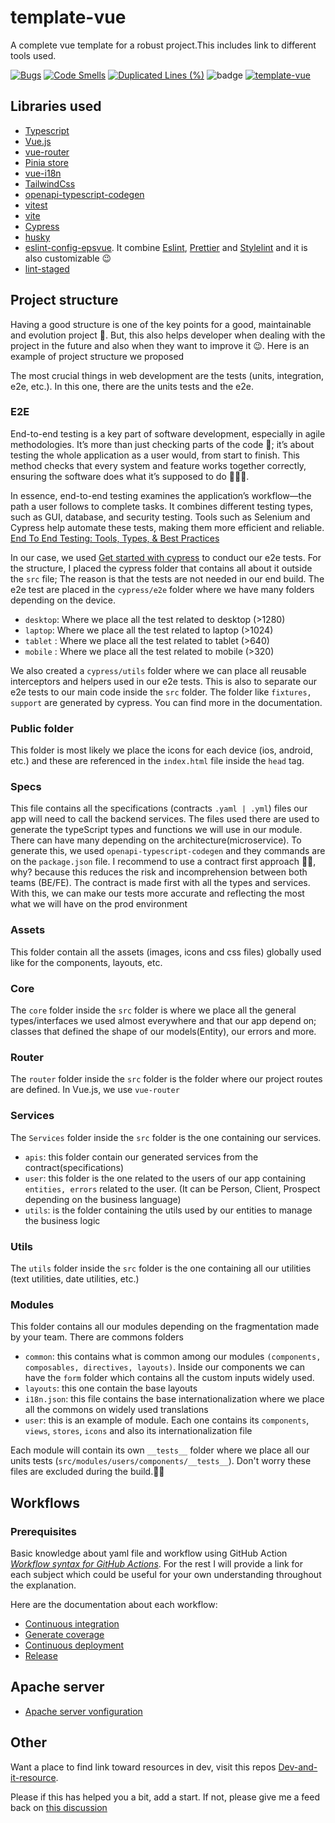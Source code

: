 # template-vue

A complete vue template for a robust project.This includes link to different tools used.

[![Bugs](https://sonarcloud.io/api/project_badges/measure?project=CMGGEvolution_template-vue&metric=bugs)](https://sonarcloud.io/summary/new_code?id=CMGGEvolution_template-vue) [![Code Smells](https://sonarcloud.io/api/project_badges/measure?project=CMGGEvolution_template-vue&metric=code_smells)](https://sonarcloud.io/summary/new_code?id=CMGGEvolution_template-vue) [![Duplicated Lines (%)](https://sonarcloud.io/api/project_badges/measure?project=CMGGEvolution_template-vue&metric=duplicated_lines_density)](https://sonarcloud.io/summary/new_code?id=CMGGEvolution_template-vue) ![badge](https://img.shields.io/endpoint?url=https://gist.githubusercontent.com/IT-WIBRC/4eb7afd82efc633d830c54f4a3d26456/raw/template-vue.json) [![template-vue](https://img.shields.io/endpoint?url=https://cloud.cypress.io/badge/simple/frc51p/develop&style=plastic&logo=cypress)](https://cloud.cypress.io/projects/frc51p/runs)

## Libraries used

- [Typescript](https://www.typescriptlang.org/)
- [Vue.js](https://vuejs.org/)
- [vue-router](https://router.vuejs.org/)
- [Pinia store](https://pinia.vuejs.org/)
- [vue-i18n](https://vue-i18n.intlify.dev/)
- [TailwindCss](https://tailwindcss.com/)
- [openapi-typescript-codegen](https://github.com/ferdikoomen/openapi-typescript-codegen)
- [vitest](https://vitest.dev/)
- [vite](https://vite.dev/)
- [Cypress](https://www.cypress.io/)
- [husky](https://www.npmjs.com/package/husky)
- [eslint-config-epsvue](https://www.npmjs.com/package/eslint-config-epsvue). It combine [Eslint](https://eslint.org/), [Prettier](https://prettier.io/) and [Stylelint](https://www.npmjs.com/package/stylelint) and it is also customizable 😉
- [lint-staged](https://www.npmjs.com/package/lint-staged)

## Project structure

Having a good structure is one of the key points for a good, maintainable and evolution project 🤙. But, this also helps developer when dealing with the project in the future and also when they want to improve it 😉. Here is an example of project structure we proposed

The most crucial things in web development are the tests (units, integration, e2e, etc.). In this one, there are the units tests and the e2e.

### E2E

End-to-end testing is a key part of software development, especially in agile methodologies. It’s more than just checking parts of the code 🤭; it’s about testing the whole application as a user would, from start to finish. This method checks that every system and feature works together correctly, ensuring the software does what it’s supposed to do 👷🏽‍♂️.

In essence, end-to-end testing examines the application’s workflow—the path a user follows to complete tasks. It combines different testing types, such as GUI, database, and security testing. Tools such as Selenium and Cypress help automate these tests, making them more efficient and reliable. [End To End Testing: Tools, Types, & Best Practices](https://www.browserstack.com/guide/end-to-end-testing)

In our case, we used [Get started with cypress](https://docs.cypress.io/app/get-started/why-cypress) to conduct our e2e tests. For the structure, I placed the cypress folder that contains all about it outside the `src` file; The reason is that the tests are not needed in our end build.
The e2e test are placed in the `cypress/e2e` folder where we have many folders depending on the device.

- `desktop`: Where we place all the test related to desktop (>1280)
- `laptop`: Where we place all the test related to laptop (>1024)
- `tablet` : Where we place all the test related to tablet (>640)
- `mobile` : Where we place all the test related to mobile (>320)

We also created a `cypress/utils` folder where we can place all reusable interceptors and helpers used in our e2e tests. This is also to separate our e2e tests to our main code inside the `src` folder. The folder like `fixtures, support` are generated by cypress. You can find more in the documentation.

### Public folder

This folder is most likely we place the icons for each device (ios, android, etc.) and these are referenced in the `index.html` file inside the `head` tag.

### Specs

This file contains all the specifications (contracts `.yaml | .yml`) files our app will need to call the backend services. The files used there are used to generate the typeScript types and functions we will use in our module. There can have many depending on the architecture(microservice).
To generate this, we used `openapi-typescript-codegen` and they commands are on the `package.json` file. I recommend to use a contract first approach 👍🏽, why? because this reduces the risk and incomprehension between both teams (BE/FE). The contract is made first with all the types and services. With this, we can make our tests more accurate and reflecting the most what we will have on the prod environment

### Assets

This folder contain all the assets (images, icons and css files) globally used like for the components, layouts, etc.

### Core

The `core` folder inside the `src` folder is where we place all the general types/interfaces we used almost everywhere and that our app depend on; classes that defined the shape of our models(Entity), our errors and more.

### Router

The `router` folder inside the `src` folder is the folder where our project routes are defined. In Vue.js, we use `vue-router`

### Services

The `Services` folder inside the `src` folder is the one containing our services.

- `apis`: this folder contain our generated services from the contract(specifications)
- `user`: this folder is the one related to the users of our app containing `entities, errors` related to the user. (It can be Person, Client, Prospect depending on the business language)
- `utils`: is the folder containing the utils used by our entities to manage the business logic

### Utils

The `utils` folder inside the `src` folder is the one containing all our utilities (text utilities, date utilities, etc.)

### Modules

This folder contains all our modules depending on the fragmentation made by your team. There are commons folders

- `common`: this contains what is common among our modules `(components, composables, directives, layouts)`. Inside our components we can have the `form` folder which contains all the custom inputs widely used.
- `layouts`: this one contain the base layouts
- `i18n.json`: this file contains the base internationalization where we place all the commons on widely used translations
- `user`: this is an example of module. Each one contains its `components`, `views`, `stores`, `icons` and also its internationalization file

Each module will contain its own `__tests__` folder where we place all our units tests (`src/modules/users/components/__tests__`). Don't worry these files are excluded during the build.😮‍💨

## Workflows

### Prerequisites

Basic knowledge about yaml file and workflow using GitHub Action _[Workflow syntax for GitHub Actions](https://docs.github.com/en/actions/writing-workflows/workflow-syntax-for-github-actions)_.
For the rest I will provide a link for each subject which could be useful for your own understanding throughout the explanation.

Here are the documentation about each workflow:

- [Continuous integration](.github/workflows/README-CI.md)
- [Generate coverage](.github/workflows/README-GC.md)
- [Continuous deployment](.github/workflows/README-DEPLOY.md)
- [Release](.github/workflows/README-RELEASE.md)

## Apache server

- [Apache server vonfiguration](./SERVER_CONFIG.md)

## Other

Want a place to find link toward resources in dev, visit this repos [Dev-and-it-resource](https://github.com/masterivanic/Dev-and-it-ressource).

Please if this has helped you a bit, add a start. If not, please give me a feed back on [this discussion](https://github.com/CMGGEvolution/template-vue/discussions/16)
